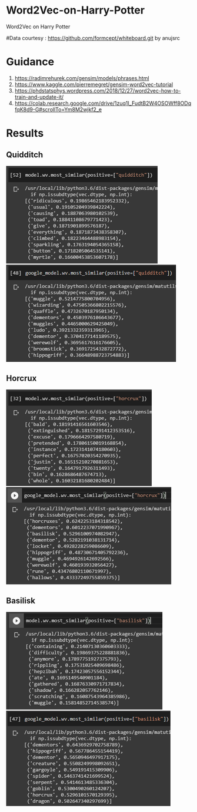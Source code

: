 # Word2Vec-on-Harry-Potter
Word2Vec on Harry Potter

#Data courtesy : https://github.com/formcept/whiteboard.git by anujsrc

# Guidance 

1. https://radimrehurek.com/gensim/models/phrases.html
2. https://www.kaggle.com/pierremegret/gensim-word2vec-tutorial
3. https://phdstatsphys.wordpress.com/2018/12/27/word2vec-how-to-train-and-update-it/
4. https://colab.research.google.com/drive/1zuq1I_FudtB2W4OSOWff8ODqfqK8d9-G#scrollTo=Ym8M2wjkf2_e


# Results

## Quidditch
![alt text](https://github.com/ramkumarr02/Word2Vec-on-Harry-Potter/blob/master/Local%20Quidditch.PNG)  
![alt text](https://github.com/ramkumarr02/Word2Vec-on-Harry-Potter/blob/master/Google%20Quidditch.PNG)

## Horcrux
![alt text](https://github.com/ramkumarr02/Word2Vec-on-Harry-Potter/blob/master/Local%20Horcrux.PNG)  
![alt text](https://github.com/ramkumarr02/Word2Vec-on-Harry-Potter/blob/master/Google%20Horcrux.PNG)

## Basilisk
![alt text](https://github.com/ramkumarr02/Word2Vec-on-Harry-Potter/blob/master/Local%20Basilisk.PNG)  
![alt text](https://github.com/ramkumarr02/Word2Vec-on-Harry-Potter/blob/master/Google%20Basilisk.PNG)
